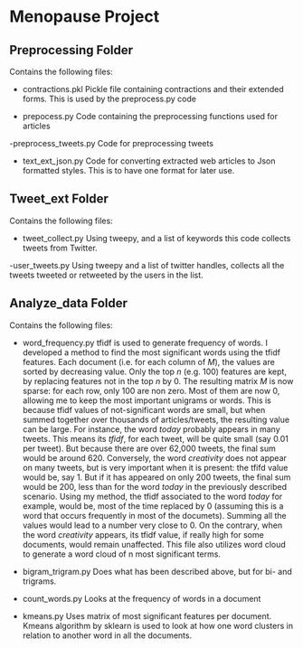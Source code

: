 # Menopause Project

## Preprocessing Folder
Contains the following files:

- contractions.pkl
    Pickle file containing contractions and their extended forms. This is used by the preprocess.py code

- prepocess.py
    Code containing the preprocessing functions used for articles

-preprocess_tweets.py
    Code for preprocessing tweets

- text_ext_json.py
    Code for converting extracted web articles to Json formatted styles. This is to have one format for later use. 

## Tweet_ext Folder
Contains the following files:

- tweet_collect.py
    Using tweepy, and a list of keywords this code collects tweets from Twitter.

-user_tweets.py
    Using tweepy and a list of twitter handles, collects all the tweets tweeted or retweeted by the users in the list. 

## Analyze_data Folder
Contains the following files:

- word_frequency.py
    tfidf is used to generate frequency of words. I developed a method to find the most significant words using the tfidf features. 
    Each document (i.e.  for each column of *M*), the values are sorted by decreasing value.  Only the top *n* (e.g. 100) features are kept, by replacing features not in the top *n* by 0.  The resulting matrix *M* is now sparse: for each row, only 100 are non zero. Most of them  are now 0, allowing me to keep the most important unigrams or words. This is because tfidf values of not-significant words are small, but when summed together over thousands of articles/tweets, the resulting value can be large.
For instance, the word *today* probably appears in many tweets. This means its *tfidf*, for each tweet, will be quite small (say 0.01 per tweet). 
But because there are over 62,000 tweets, the final sum would be around 620. 
Conversely, the word *creativity* does not appear on many tweets, but is very important when it is present: the tfifd value would be, say 1. But if it has appeared on only 200 tweets, the final sum would be 200, less than for the word *today* in the previously described scenario. Using my method, the tfidf associated to the word *today* for example, would be, most of the time replaced by 0 (assuming this is a word that occurs frequently in most of the documets). Summing all the values would lead to a number very close to 0. On the contrary, when the word *creativity* appears, its tfidf value, if really high for some documents, would remain unaffected.
This file also utilizes word cloud to generate a word cloud of n most significant terms. 

- bigram_trigram.py
    Does what has been described above, but for bi- and trigrams.

- count_words.py
    Looks at the frequency of words in a document

- kmeans.py
    Uses matrix of most significant features per document. Kmeans algorithm by sklearn is used to look at how one word clusters in relation to another word in all the documents. 
